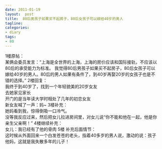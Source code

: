 ```yaml
---
date: 2011-01-19
layout:  post
title:  80后男孩子如果买不起房子，80后女孩子可以嫁给40岁的男人
tagline:
categories:
- diary
tags:
- 80
---
```

1楼原帖：   <br>某俩会委员发言：“上海是全世界的上海，上海的房价应该和国际接轨，不应该以80后的承受能力为标准。 我觉得80后男孩子如果买不起房子，80后女孩子可以嫁给40岁的男人。80后的男人如果有条件了，到40岁再娶20岁的女孩子也是不错的选择。”  2楼回复：   <br>我终于到40岁了，找到一个年轻貌美的20岁女友    <br>去她家见家长    <br>开门的是当年读大学时相处了几年的初恋女友    <br>新女友喊了一声：妈~  3楼补充：   <br>她妈看到我，惊得倒吸一口冷气。    <br>没等我反应过来，然后把女儿拉进房间里，对女儿说“你不能和他在一起，他是你亲生父亲啊！”  4楼继续补充：   <br>女儿：我已经有了他的骨肉  5楼 补充后面情节：   <br>这时候从外面回来一个白发苍苍的老头，指着40多岁的男人说，激动的说：孩子他妈，这就是我失散多年的儿子！

